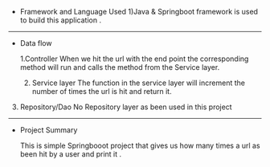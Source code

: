 * Framework and  Language Used 
    1)Java & Springboot framework is used to build this application .
_________________________________________________________________________________

* Data flow 

   1.Controller 
       When we hit the url with the end point the corresponding method will run and calls the method from the Service layer.
       
  2. Service layer
       The function in the service layer will increment the number of times the url is hit and return it. 
       
 3. Repository/Dao 
       No Repository layer as been used in this project
      
________________________________________________________________________________________

* Project Summary 

   This is simple Springbooot project that gives us how many times a url as been hit by a user and print it .
